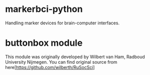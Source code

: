 # markerbci-python
Handling marker devices for brain-computer interfaces.

 # buttonbox module
 This module was originally developed by Wilbert van Ham, Radboud University Nijmegen.
 You can find original source from here[https://github.com/wilberth/RuSocSci]
